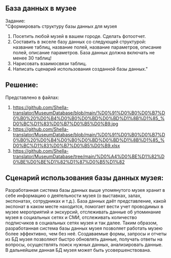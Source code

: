 ## **База данных в музее**			
					
Задание:					
"Сформировать структуру базы данных для музея
1. Посетить любой музей в вашем городе. Сделать фотоотчет.
2. Составить в экселе базу данных со следующей структурой: название таблиц, название полей, название параметров, описание полей, описание параметров. База данных должна включать не менее 30 таблиц!
3. Нарисовать взаимосвязи таблиц.
4. Написать сценарий использования созданной базы данных."					
					
## **Решение:**					
Представлено в файлах:
1. https://github.com/Shella-translator/MuseumDatabase/blob/main/%D0%91%D0%B0%D0%B7%D0%B0%20%D0%B4%D0%B0%D0%BD%D0%BD%D1%8B%D1%85_%D0%BC%D1%83%D0%B7%D0%B5%D0%B9.jpg
2. https://github.com/Shella-translator/MuseumDatabase/blob/main/%D0%91%D0%B0%D0%B7%D0%B0%20%D0%B4%D0%B0%D0%BD%D0%BD%D1%8B%D1%85_%D0%BC%D1%83%D0%B7%D0%B5%D0%B9.xlsx
3. https://github.com/Shella-translator/MuseumDatabase/tree/main/%D0%A4%D0%BE%D1%82%D0%BE%D0%BE%D1%82%D1%87%D0%B5%D1%82

## **Сценарий использования базы данных музея:**

Разработанная система базы данных выше упомянутого музея хранит в себе информацию о деятельности музея (о выставках, залах, экспонатах, сотрудниках и т.д.). База данных даёт представление, какой экспонат в каком месте находится, помогает вести учет проводимых в музее мероприятий и экскурсий, отслеживать данные об упоминание музея в социальных сетях и СМИ, отслеживать количество подписчиков в социальных сетях музея и так далее.
Таким образом, разработанная система базы данных музея позволяет работать музею более эффективно, чем без неё. Создаваемые формы, запросы и отчеты  из БД музея позволяют быстро обновлять данные, получать ответы на вопросы, осуществлять поиск нужных данных, анализировать данные. В дальнейшем данная БД музея может быть усовершенствована.

